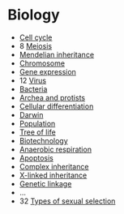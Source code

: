 ﻿# Biology

- [Cell cycle](cell-cycle)
- 8 [Meiosis](meiosis)
- [Mendelian inheritance](mendelian-inheritance)
- [Chromosome](chromosome)
- [Gene expression](gene-expression)
- 12 [Virus](virus)
- [Bacteria](bacteria)
- [Archea and protists](archaea-and-protists)
- [Cellular differentiation](cellular-differentiation)
- [Darwin](darwin)
- [Population](population)
- [Tree of life](tree-of-life)
- [Biotechnology](biotechnology)
- [Anaerobic respiration](anaerobic-respiration)
- [Apoptosis](apoptosis)
- [Complex inheritance](complex-inheritance)
- [X-linked inheritance](x-linked-inheritance)
- [Genetic linkage](genetic-linkage)
- ...
- 32 [Types of sexual selection](types-of-sexual-selection)